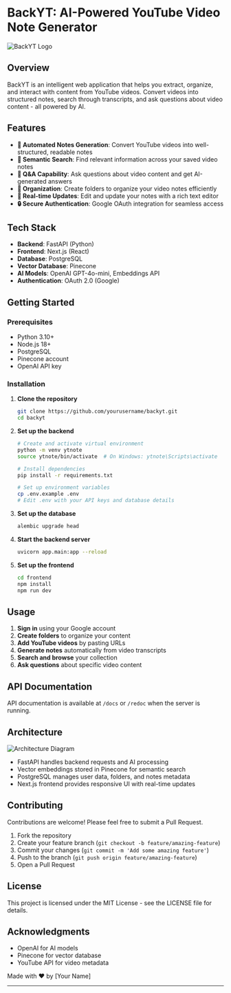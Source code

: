 # BackYT: AI-Powered YouTube Video Note Generator

<img alt="BackYT Logo" src="https://via.placeholder.com/150?text=BackYT">

## Overview
BackYT is an intelligent web application that helps you extract, organize, and interact with content from YouTube videos. Convert videos into structured notes, search through transcripts, and ask questions about video content - all powered by AI.

## Features
* **📝 Automated Notes Generation**: Convert YouTube videos into well-structured, readable notes
* **🔎 Semantic Search**: Find relevant information across your saved video notes
* **💬 Q&A Capability**: Ask questions about video content and get AI-generated answers
* **📂 Organization**: Create folders to organize your video notes efficiently
* **🔄 Real-time Updates**: Edit and update your notes with a rich text editor
* **🔒 Secure Authentication**: Google OAuth integration for seamless access

## Tech Stack
* **Backend**: FastAPI (Python)
* **Frontend**: Next.js (React)
* **Database**: PostgreSQL
* **Vector Database**: Pinecone
* **AI Models**: OpenAI GPT-4o-mini, Embeddings API
* **Authentication**: OAuth 2.0 (Google)

## Getting Started
### Prerequisites
* Python 3.10+
* Node.js 18+
* PostgreSQL
* Pinecone account
* OpenAI API key

### Installation
1. **Clone the repository**
   ```bash
   git clone https://github.com/yourusername/backyt.git
   cd backyt
   ```

2. **Set up the backend**
   ```bash
   # Create and activate virtual environment
   python -m venv ytnote
   source ytnote/bin/activate  # On Windows: ytnote\Scripts\activate
   
   # Install dependencies
   pip install -r requirements.txt
   
   # Set up environment variables
   cp .env.example .env
   # Edit .env with your API keys and database details
   ```

3. **Set up the database**
   ```bash
   alembic upgrade head
   ```

4. **Start the backend server**
   ```bash
   uvicorn app.main:app --reload
   ```

5. **Set up the frontend**
   ```bash
   cd frontend
   npm install
   npm run dev
   ```

## Usage
1. **Sign in** using your Google account
2. **Create folders** to organize your content
3. **Add YouTube videos** by pasting URLs
4. **Generate notes** automatically from video transcripts
5. **Search and browse** your collection
6. **Ask questions** about specific video content

## API Documentation
API documentation is available at `/docs` or `/redoc` when the server is running.

## Architecture

<img alt="Architecture Diagram" src="https://via.placeholder.com/800x400?text=Architecture+Diagram">

* FastAPI handles backend requests and AI processing
* Vector embeddings stored in Pinecone for semantic search
* PostgreSQL manages user data, folders, and notes metadata
* Next.js frontend provides responsive UI with real-time updates

## Contributing
Contributions are welcome! Please feel free to submit a Pull Request.
1. Fork the repository
2. Create your feature branch (`git checkout -b feature/amazing-feature`)
3. Commit your changes (`git commit -m 'Add some amazing feature'`)
4. Push to the branch (`git push origin feature/amazing-feature`)
5. Open a Pull Request

## License
This project is licensed under the MIT License - see the LICENSE file for details.

## Acknowledgments
* OpenAI for AI models
* Pinecone for vector database
* YouTube API for video metadata

Made with ❤️ by [Your Name]

---